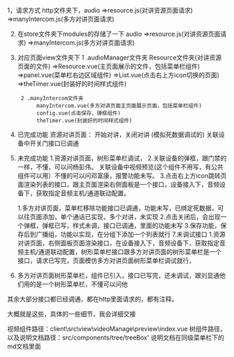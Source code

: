1，请求方式
http文件夹下，audio =>resource.js(对讲资源页面请求)
                   =>manyIntercom.js(多方对讲页面请求)

2. 在store文件夹下modules的存储了一下
            audio =>resource.js(对讲资源页面请求)
                  =>manyIntercom.js(多方对讲页面请求)

3. 对应页面view文件夹下
        1 .audioManager文件夹
             Resource文件夹(对讲资源页面的文件)
             =>Resource.vue(主页面展示的文件，包括菜单栏组件)
             =>panel.vue(菜单栏右边区域组件)
             =>List.vue(点击右上方icon切换的页面)
             =>theTimer.vue(封装好的时间样式组件)

        2 .manyIntercom文件夹
             manyIntercom.vue(多方对讲页面主页面展示页面，包括菜单栏组件)
             config.vue(点击保存，弹框组件)
             theTimer.vue(封装好的时间样式组件)

5. 已完成功能
   资源对讲页面：
       开始对讲，关闭对讲  (模拟死数据调试的)
       关联设备中开关门接口已调通
   
6. 未完成功能
   1.资源对讲页面，树形菜单栏调试，
   2.关联设备的弹框，跟门禁的一样，不懂，可以问杨彭伟。
   关联设备中视频预览(这个组件不用写，有公共组件可以用）不懂的可以问邓富康，报警功能未写。
   3.点击右上方icon跳转页面渲染列表的接口，跟主页面渲染右侧面板是一个接口，设备接入下，音频设备下，获取指定音频主机/通道联动配置。
   
   1.多方对讲页面，菜单栏移除功能接口已调通，功能未写，已绑定死数据，可以往页面添加，单个通话已实现，多个对讲，未实现
   2.点击关闭后，会出现一个弹框，弹框已写，样式未调，接口已调通，里面的功能未写
   3.保存功能，保存后到广播组，功能以实现，在分组下添加一个列表就行
7.未调试接口
  1.资源对讲页面，右侧面板页面渲染接口，在设备接入下，音频设备下，获取指定音频主机/通道联动配置，树形菜单栏接口跟多方对讲页面的树形菜单栏是一个接口，请求已写完，页面模仿多方对讲页面树形菜单栏调试就行， 
  2. 多方对讲页面树形菜单栏，组件已引入，接口已写完，还未调试，跟刘显通他们用的是一个树形菜单栏，不懂可以问他


  其余大部分接口都已经调通，都在http里面请求的，都有注释。

  大概就是这些，具体的一些细节，我会详细交接

  视频组件路径：client\src\view\videoManage\preview\index.vue
  树组件路径，以及说明文档路径：src/components/tree/treeBox'   说明文档在同级菜单栏下的md文档里面
